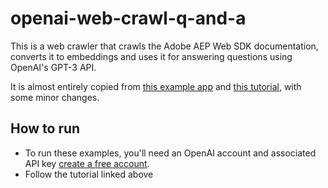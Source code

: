# openai-web-crawl-q-and-a

This is a web crawler that crawls the Adobe AEP Web SDK documentation, converts it to embeddings and uses it for answering questions using OpenAI's GPT-3 API.

It is almost entirely copied from [this example app](https://github.com/openai/openai-cookbook/tree/main/apps/web-crawl-q-and-a) and [this tutorial](https://platform.openai.com/docs/tutorials/web-qa-embeddings), with some minor changes.

## How to run

- To run these examples, you'll need an OpenAI account and associated API key [create a free account](https://beta.openai.com/signup).
- Follow the tutorial linked above
